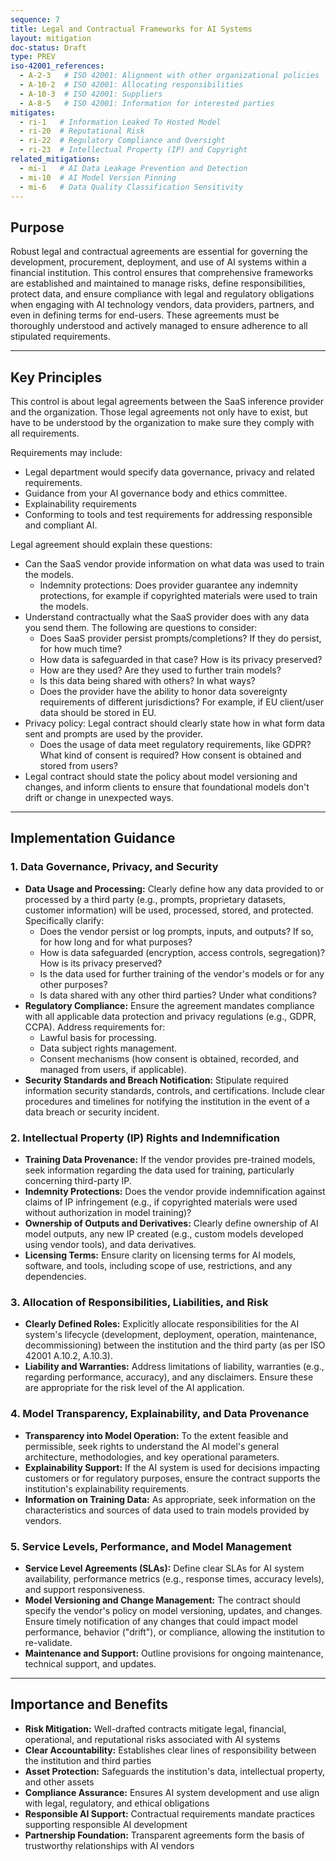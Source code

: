 ```yaml
---
sequence: 7
title: Legal and Contractual Frameworks for AI Systems
layout: mitigation
doc-status: Draft
type: PREV
iso-42001_references:
  - A-2-3   # ISO 42001: Alignment with other organizational policies
  - A-10-2  # ISO 42001: Allocating responsibilities
  - A-10-3  # ISO 42001: Suppliers
  - A-8-5   # ISO 42001: Information for interested parties
mitigates:
  - ri-1   # Information Leaked To Hosted Model
  - ri-20  # Reputational Risk
  - ri-22  # Regulatory Compliance and Oversight
  - ri-23  # Intellectual Property (IP) and Copyright
related_mitigations:
  - mi-1   # AI Data Leakage Prevention and Detection
  - mi-10  # AI Model Version Pinning
  - mi-6   # Data Quality Classification Sensitivity
---
```


## Purpose

Robust legal and contractual agreements are essential for governing the development, procurement, deployment, and use of AI systems within a financial institution. This control ensures that comprehensive frameworks are established and maintained to manage risks, define responsibilities, protect data, and ensure compliance with legal and regulatory obligations when engaging with AI technology vendors, data providers, partners, and even in defining terms for end-users. These agreements must be thoroughly understood and actively managed to ensure adherence to all stipulated requirements.

---

## Key Principles

This control is about legal agreements between the SaaS inference provider and the organization. Those legal agreements not only have to exist, but have to be understood by the organization to make sure they comply with all requirements.

Requirements may include:
- Legal department would specify data governance, privacy and related requirements.
- Guidance from your AI governance body and ethics committee.
- Explainability requirements
- Conforming to tools and test requirements for addressing responsible and compliant AI.

Legal agreement should explain these questions:
- Can the SaaS vendor provide information on what data was used to train the models.
  - Indemnity protections: Does provider guarantee any indemnity protections, for example if copyrighted materials were used to train the models.
- Understand contractually what the SaaS provider does with any data you send them. The following are questions to consider:
  - Does SaaS provider persist prompts/completions? If they do persist, for how much time?
  - How data is safeguarded in that case? How is its privacy preserved?
  - How are they used? Are they used to further train models?
  - Is this data being shared with others? In what ways?
  - Does the provider have the ability to honor data sovereignty requirements of different jurisdictions? For example, if EU client/user data should be stored in EU.
- Privacy policy: Legal contract should clearly state how in what form data sent and prompts are used by the provider.
  - Does the usage of data meet regulatory requirements, like GDPR? What kind of consent is required? How consent is obtained and stored from users?
- Legal contract should state the policy about model versioning and changes, and inform clients to ensure that foundational models don't drift or change in unexpected ways.

---

## Implementation Guidance

### 1. Data Governance, Privacy, and Security
* **Data Usage and Processing:** Clearly define how any data provided to or processed by a third party (e.g., prompts, proprietary datasets, customer information) will be used, processed, stored, and protected. Specifically clarify:
    * Does the vendor persist or log prompts, inputs, and outputs? If so, for how long and for what purposes?
    * How is data safeguarded (encryption, access controls, segregation)? How is its privacy preserved?
    * Is the data used for further training of the vendor's models or for any other purposes?
    * Is data shared with any other third parties? Under what conditions?
* **Regulatory Compliance:** Ensure the agreement mandates compliance with all applicable data protection and privacy regulations (e.g., GDPR, CCPA). Address requirements for:
    * Lawful basis for processing.
    * Data subject rights management.
    * Consent mechanisms (how consent is obtained, recorded, and managed from users, if applicable).
* **Security Standards and Breach Notification:** Stipulate required information security standards, controls, and certifications. Include clear procedures and timelines for notifying the institution in the event of a data breach or security incident.

### 2. Intellectual Property (IP) Rights and Indemnification
* **Training Data Provenance:** If the vendor provides pre-trained models, seek information regarding the data used for training, particularly concerning third-party IP.
* **Indemnity Protections:** Does the vendor provide indemnification against claims of IP infringement (e.g., if copyrighted materials were used without authorization in model training)?
* **Ownership of Outputs and Derivatives:** Clearly define ownership of AI model outputs, any new IP created (e.g., custom models developed using vendor tools), and data derivatives.
* **Licensing Terms:** Ensure clarity on licensing terms for AI models, software, and tools, including scope of use, restrictions, and any dependencies.

### 3. Allocation of Responsibilities, Liabilities, and Risk
* **Clearly Defined Roles:** Explicitly allocate responsibilities for the AI system's lifecycle (development, deployment, operation, maintenance, decommissioning) between the institution and the third party (as per ISO 42001 A.10.2, A.10.3).
* **Liability and Warranties:** Address limitations of liability, warranties (e.g., regarding performance, accuracy), and any disclaimers. Ensure these are appropriate for the risk level of the AI application.

### 4. Model Transparency, Explainability, and Data Provenance
* **Transparency into Model Operation:** To the extent feasible and permissible, seek rights to understand the AI model's general architecture, methodologies, and key operational parameters.
* **Explainability Support:** If the AI system is used for decisions impacting customers or for regulatory purposes, ensure the contract supports the institution's explainability requirements.
* **Information on Training Data:** As appropriate, seek information on the characteristics and sources of data used to train models provided by vendors.

### 5. Service Levels, Performance, and Model Management
* **Service Level Agreements (SLAs):** Define clear SLAs for AI system availability, performance metrics (e.g., response times, accuracy levels), and support responsiveness.
* **Model Versioning and Change Management:** The contract should specify the vendor's policy on model versioning, updates, and changes. Ensure timely notification of any changes that could impact model performance, behavior ("drift"), or compliance, allowing the institution to re-validate.
* **Maintenance and Support:** Outline provisions for ongoing maintenance, technical support, and updates.

---

## Importance and Benefits

* **Risk Mitigation:** Well-drafted contracts mitigate legal, financial, operational, and reputational risks associated with AI systems
* **Clear Accountability:** Establishes clear lines of responsibility between the institution and third parties
* **Asset Protection:** Safeguards the institution's data, intellectual property, and other assets
* **Compliance Assurance:** Ensures AI system development and use align with legal, regulatory, and ethical obligations
* **Responsible AI Support:** Contractual requirements mandate practices supporting responsible AI development
* **Partnership Foundation:** Transparent agreements form the basis of trustworthy relationships with AI vendors
